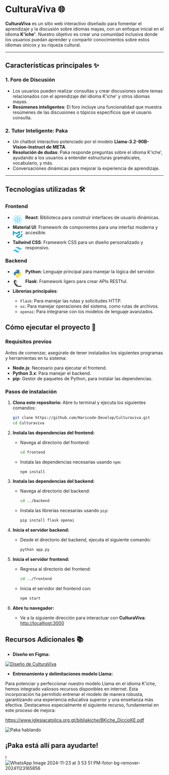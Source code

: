 # CulturaViva 🌐

**CulturaViva** es un sitio web interactivo diseñado para fomentar el aprendizaje y la discusión sobre idiomas mayas, con un enfoque inicial en el idioma **K'iche'**. Nuestro objetivo es crear una comunidad inclusiva donde los usuarios puedan aprender y compartir conocimientos sobre estos idiomas únicos y su riqueza cultural.

---

## Características principales ✨

### 1. Foro de Discusión
- Los usuarios pueden realizar consultas y crear discusiones sobre temas relacionados con el aprendizaje del idioma K'iche' y otros idiomas mayas.
- **Resúmenes inteligentes**: El foro incluye una funcionalidad que muestra resúmenes de las discusiones o tópicos específicos que el usuario consulta.

### 2. Tutor Inteligente: **Paka**
- Un chatbot interactivo potenciado por el modelo **Llama-3.2-90B-Vision-Instruct de META**.
- **Resolución de dudas**: Paka responde preguntas sobre el idioma K'iche', ayudando a los usuarios a entender estructuras gramaticales, vocabulario, y más.
- Conversaciones dinámicas para mejorar la experiencia de aprendizaje.

---

## Tecnologías utilizadas 🛠️

### Frontend
- **React**: Biblioteca para construir interfaces de usuario dinámicas. <img align="left" alt="Angular" width="30px" style="padding-right:10px;" src="https://github.com/devicons/devicon/blob/v2.16.0/icons/react/react-original.svg" />

- **Material UI**: Framework de componentes para una interfaz moderna y accesible. <img align="left" alt="Angular" width="30px" style="padding-right:10px;" src="https://github.com/devicons/devicon/blob/v2.16.0/icons/materialui/materialui-plain.svg" />

- **Tailwind CSS**: Framework CSS para un diseño personalizado y responsivo. <img align="left" alt="Angular" width="30px" style="padding-right:10px;" src="https://github.com/devicons/devicon/blob/v2.16.0/icons/tailwindcss/tailwindcss-original.svg" />

### Backend
- **Python**: Lenguaje principal para manejar la lógica del servidor. <img align="left" alt="Angular" width="30px" style="padding-right:10px;" src="https://github.com/devicons/devicon/blob/v2.16.0/icons/python/python-original.svg" />

- **Flask**: Framework ligero para crear APIs RESTful. <img align="left" alt="Angular" width="30px" style="padding-right:10px;" src="https://github.com/devicons/devicon/blob/v2.16.0/icons/flask/flask-original.svg" />
- **Librerías principales**:
  - `Flask`: Para manejar las rutas y solicitudes HTTP.
  - `os`: Para manejar operaciones del sistema, como rutas de archivos.
  - `openai`: Para integrarse con los modelos de lenguaje avanzados.



## Cómo ejecutar el proyecto 🚀

### Requisitos previos
Antes de comenzar, asegúrate de tener instalados los siguientes programas y herramientas en tu sistema:

- **Node.js**: Necesario para ejecutar el frontend.
- **Python 3.x**: Para manejar el backend.
- **pip**: Gestor de paquetes de Python, para instalar las dependencias.

### Pasos de instalación

1. **Clona este repositorio:**
   Abre tu terminal y ejecuta los siguientes comandos:
   ```bash
   git clone https://github.com/Haricode-Develop/Culturaviva.git
   cd Culturaviva

2. **Instala las dependencias del frontend:**
   - Navega al directorio del frontend:
     ```bash
     cd frontend
     ```
   - Instala las dependencias necesarias usando `npm`:
     ```bash
     npm install
     ```
3. **Instala las dependencias del backend:**
   - Navega al directorio del backend:
     ```bash
     cd ../backend
     ```
   - Instala las librerías necesarias usando `pip`:
     ```bash
     pip install flask openai
     ```

4. **Inicia el servidor backend:**
   - Desde el directorio del backend, ejecuta el siguiente comando:
     ```bash
     python app.py
     ```

5. **Inicia el servidor frontend:**
   - Regresa al directorio del frontend:
     ```bash
     cd ../frontend
     ```
   - Inicia el servidor del frontend con:
     ```bash
     npm start
     ```

6. **Abre tu navegador:**
   - Ve a la siguiente dirección para interactuar con **CulturaViva**:
     [http://localhost:3000](http://localhost:3000)

## Recursos Adicionales 📚

- **Diseño en Figma:**

<a href="https://www.figma.com/design/kTeJVJRNx94KaoHnckpOIA/Untitled?node-id=0-1&t=demu8N3OwT2aN3GP-1" target="_blank">
  <img src="https://i.ibb.co/4S9Bm2y/Screenshot-2024-11-24-232436.png" alt="Diseño de CulturaViva" style="max-width: 100%; height: auto;">
</a>

- **Entrenamiento y delimitaciones modelo Llama:**

Para potenciar y perfeccionar nuestro modelo Llama en el idioma K'iche, hemos integrado valiosos recursos disponibles en internet. Esta incorporación ha permitido entrenar el modelo de manera robusta, garantizando una experiencia educativa superior y una enseñanza más efectiva. Destacamos especialmente el siguiente recurso, fundamental en este proceso de mejora:


https://www.iglesiacatolica.org.gt/bibliakiche/BKiche_DiccioKE.pdf

  <img src="https://i.ibb.co/Y23jkdt/Screenshot-2024-11-25-105518.png" alt="Paka hablando" style="max-width: 100%; height: auto;">


## ¡Paka está allí para ayudarte!

!<?xml version="1.0" standalone="no"?>![WhatsApp Image 2024-11-23 at 3 53 51 PM-fotor-bg-remover-20241123165856](https://github.com/user-attachments/assets/deebb9cf-66d2-4f32-8916-dc705bc29576)
